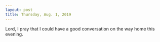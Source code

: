 ```yaml
---
layout: post
title: Thursday, Aug. 1, 2019
---
```


Lord, I pray that I could have a good conversation on the way home this evening.
